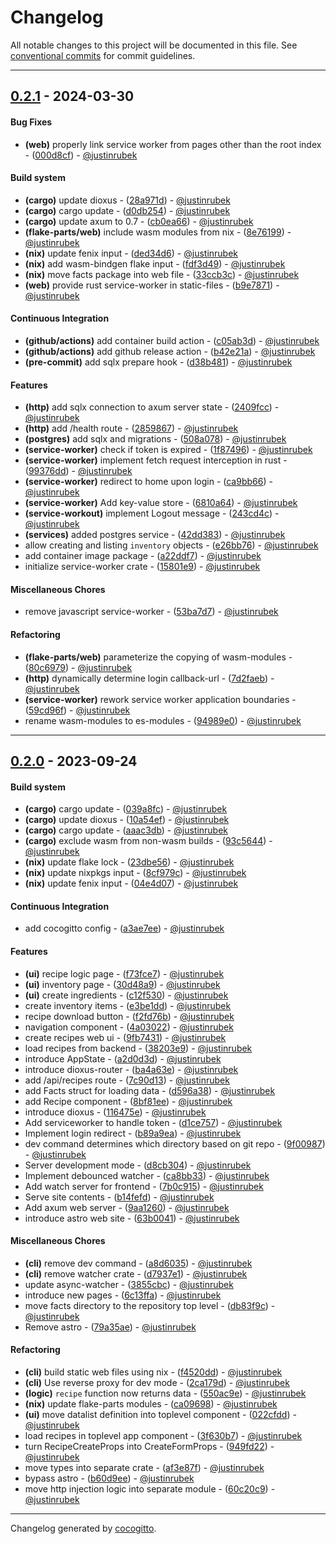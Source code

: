 # Changelog
All notable changes to this project will be documented in this file. See [conventional commits](https://www.conventionalcommits.org/) for commit guidelines.

- - -
## [0.2.1](https://github.com/justinrubek/annapurna/compare/0.2.0..0.2.1) - 2024-03-30
#### Bug Fixes
- **(web)** properly link service worker from pages other than the root index - ([000d8cf](https://github.com/justinrubek/annapurna/commit/000d8cf0574e70084b0664b8d6497f39fad77d02)) - [@justinrubek](https://github.com/justinrubek)
#### Build system
- **(cargo)** update dioxus - ([28a971d](https://github.com/justinrubek/annapurna/commit/28a971db4fafd5e99a2a39c5eaefe11529c73d9a)) - [@justinrubek](https://github.com/justinrubek)
- **(cargo)** cargo update - ([d0db254](https://github.com/justinrubek/annapurna/commit/d0db25404247249c0eef32e74ea560681ad19bb6)) - [@justinrubek](https://github.com/justinrubek)
- **(cargo)** update axum to 0.7 - ([cb0ea66](https://github.com/justinrubek/annapurna/commit/cb0ea66f683c28f41b0ae2b0c87e7ebab7f410d4)) - [@justinrubek](https://github.com/justinrubek)
- **(flake-parts/web)** include wasm modules from nix - ([8e76199](https://github.com/justinrubek/annapurna/commit/8e76199f842cac9ed2326836f516492520761b40)) - [@justinrubek](https://github.com/justinrubek)
- **(nix)** update fenix input - ([ded34d6](https://github.com/justinrubek/annapurna/commit/ded34d6a44c017574fc29c2d6bcf91563b29b3a6)) - [@justinrubek](https://github.com/justinrubek)
- **(nix)** add wasm-bindgen flake input - ([fdf3d49](https://github.com/justinrubek/annapurna/commit/fdf3d49a3818260e7e7c5c931071152d9d8a9a18)) - [@justinrubek](https://github.com/justinrubek)
- **(nix)** move facts package into web file - ([33ccb3c](https://github.com/justinrubek/annapurna/commit/33ccb3cfafcde4919b78b1f2126ef784d30b64ea)) - [@justinrubek](https://github.com/justinrubek)
- **(web)** provide rust service-worker in static-files - ([b9e7871](https://github.com/justinrubek/annapurna/commit/b9e7871b3ba9cbaf53d98defc8ed5c5bceb329fe)) - [@justinrubek](https://github.com/justinrubek)
#### Continuous Integration
- **(github/actions)** add container build action - ([c05ab3d](https://github.com/justinrubek/annapurna/commit/c05ab3dc735d40b6e575d100d902bed3ca142786)) - [@justinrubek](https://github.com/justinrubek)
- **(github/actions)** add github release action - ([b42e21a](https://github.com/justinrubek/annapurna/commit/b42e21aa3d82cb80501317987967d6263410d6f7)) - [@justinrubek](https://github.com/justinrubek)
- **(pre-commit)** add sqlx prepare hook - ([d38b481](https://github.com/justinrubek/annapurna/commit/d38b481d1149de2f19b08b18f9eafd6040687daa)) - [@justinrubek](https://github.com/justinrubek)
#### Features
- **(http)** add sqlx connection to axum server state - ([2409fcc](https://github.com/justinrubek/annapurna/commit/2409fcc8823aa938ae0d9b71ef5ebd4f2d9ceb50)) - [@justinrubek](https://github.com/justinrubek)
- **(http)** add /health route - ([2859867](https://github.com/justinrubek/annapurna/commit/2859867a08d75e3e1badfd1f0d3a82d71db4e354)) - [@justinrubek](https://github.com/justinrubek)
- **(postgres)** add sqlx and migrations - ([508a078](https://github.com/justinrubek/annapurna/commit/508a078c9189fdd192fa209d79f884eef729bc22)) - [@justinrubek](https://github.com/justinrubek)
- **(service-worker)** check if token is expired - ([1f87496](https://github.com/justinrubek/annapurna/commit/1f874966c6a111996b54544fffc070e57a03e0b0)) - [@justinrubek](https://github.com/justinrubek)
- **(service-worker)** implement fetch request interception in rust - ([99376dd](https://github.com/justinrubek/annapurna/commit/99376dd2dd0790d14506f5885819d454dc31add2)) - [@justinrubek](https://github.com/justinrubek)
- **(service-worker)** redirect to home upon login - ([ca9bb66](https://github.com/justinrubek/annapurna/commit/ca9bb663e438eb36c13799e98ab51c1098220434)) - [@justinrubek](https://github.com/justinrubek)
- **(service-worker)** Add key-value store - ([6810a64](https://github.com/justinrubek/annapurna/commit/6810a6486e16d0e5f41e9fd4c7a6cacb639d0a12)) - [@justinrubek](https://github.com/justinrubek)
- **(service-workout)** implement Logout message - ([243cd4c](https://github.com/justinrubek/annapurna/commit/243cd4c2ee23f41291986fd1675a94587e177690)) - [@justinrubek](https://github.com/justinrubek)
- **(services)** added postgres service - ([42dd383](https://github.com/justinrubek/annapurna/commit/42dd3836384083d179658c326a7902c5002d19e8)) - [@justinrubek](https://github.com/justinrubek)
- allow creating and listing `inventory` objects - ([e26bb76](https://github.com/justinrubek/annapurna/commit/e26bb7621837f309d3fa57562a89861c49dce778)) - [@justinrubek](https://github.com/justinrubek)
- add container image package - ([a22ddf7](https://github.com/justinrubek/annapurna/commit/a22ddf781cf0765d2153d35df14e055786eeffa8)) - [@justinrubek](https://github.com/justinrubek)
- initialize service-worker crate - ([15801e9](https://github.com/justinrubek/annapurna/commit/15801e97f607bcd90d0819eacd574469286a554c)) - [@justinrubek](https://github.com/justinrubek)
#### Miscellaneous Chores
- remove javascript service-worker - ([53ba7d7](https://github.com/justinrubek/annapurna/commit/53ba7d7f8e9bcc7d72133f7f1c70589b83c05a3d)) - [@justinrubek](https://github.com/justinrubek)
#### Refactoring
- **(flake-parts/web)** parameterize the copying of wasm-modules - ([80c6979](https://github.com/justinrubek/annapurna/commit/80c6979c8cf7b32f303dfb24abc0dcc3ae02d311)) - [@justinrubek](https://github.com/justinrubek)
- **(http)** dynamically determine login callback-url - ([7d2faeb](https://github.com/justinrubek/annapurna/commit/7d2faebf0ff2051cc392893a15e63ac14c2553d7)) - [@justinrubek](https://github.com/justinrubek)
- **(service-worker)** rework service worker application boundaries - ([59cd96f](https://github.com/justinrubek/annapurna/commit/59cd96f2107a948a611aa410fa977796476c8e65)) - [@justinrubek](https://github.com/justinrubek)
- rename wasm-modules to es-modules - ([94989e0](https://github.com/justinrubek/annapurna/commit/94989e0275ed2dcc4959184749e2ab0b5e5c4be5)) - [@justinrubek](https://github.com/justinrubek)

- - -

## [0.2.0](https://github.com/justinrubek/annapurna/compare/0.1.0..0.2.0) - 2023-09-24
#### Build system
- **(cargo)** cargo update - ([039a8fc](https://github.com/justinrubek/annapurna/commit/039a8fcd59cc2bbb6a11684fe710d5078cdfda4a)) - [@justinrubek](https://github.com/justinrubek)
- **(cargo)** update dioxus - ([10a54ef](https://github.com/justinrubek/annapurna/commit/10a54ef7ab0a3fde28339c2acef9984b437dda89)) - [@justinrubek](https://github.com/justinrubek)
- **(cargo)** cargo update - ([aaac3db](https://github.com/justinrubek/annapurna/commit/aaac3db6d3fd0a4e04957bf313aa0e61957bae97)) - [@justinrubek](https://github.com/justinrubek)
- **(cargo)** exclude wasm from non-wasm builds - ([93c5644](https://github.com/justinrubek/annapurna/commit/93c5644fae29cfbc4aad65c5175496209ffd848a)) - [@justinrubek](https://github.com/justinrubek)
- **(nix)** update flake lock - ([23dbe56](https://github.com/justinrubek/annapurna/commit/23dbe564c7f430ec04b60595d7fb899cbcbecd39)) - [@justinrubek](https://github.com/justinrubek)
- **(nix)** update nixpkgs input - ([8cf979c](https://github.com/justinrubek/annapurna/commit/8cf979c5ad120c96102823306631e00158a4d5d0)) - [@justinrubek](https://github.com/justinrubek)
- **(nix)** update fenix input - ([04e4d07](https://github.com/justinrubek/annapurna/commit/04e4d07404484761e5b0de5eacad3e9617db75ab)) - [@justinrubek](https://github.com/justinrubek)
#### Continuous Integration
- add cocogitto config - ([a3ae7ee](https://github.com/justinrubek/annapurna/commit/a3ae7ee6fa3635301e405e4b94992cfab0f97833)) - [@justinrubek](https://github.com/justinrubek)
#### Features
- **(ui)** recipe logic page - ([f73fce7](https://github.com/justinrubek/annapurna/commit/f73fce7176e4d8c3a8c557a233dcdc3c5acb0a2d)) - [@justinrubek](https://github.com/justinrubek)
- **(ui)** inventory page - ([30d48a9](https://github.com/justinrubek/annapurna/commit/30d48a9cf4ce060fa9e5079101539ced1362251d)) - [@justinrubek](https://github.com/justinrubek)
- **(ui)** create ingredients - ([c12f530](https://github.com/justinrubek/annapurna/commit/c12f530f907c19dd0e478ccc80659a7d4ad79cdc)) - [@justinrubek](https://github.com/justinrubek)
- create inventory items - ([e3be1dd](https://github.com/justinrubek/annapurna/commit/e3be1ddbab115caf84057ee5e4b3d828100e6127)) - [@justinrubek](https://github.com/justinrubek)
- recipe download button - ([f2fd76b](https://github.com/justinrubek/annapurna/commit/f2fd76b9b38ba2e41a65bca0161f2f54223a32d6)) - [@justinrubek](https://github.com/justinrubek)
- navigation component - ([4a03022](https://github.com/justinrubek/annapurna/commit/4a03022ed63a398157a29f37bf69374e23988727)) - [@justinrubek](https://github.com/justinrubek)
- create recipes web ui - ([9fb7431](https://github.com/justinrubek/annapurna/commit/9fb74318d67b385d078b9457a7a33a54b6e3cca5)) - [@justinrubek](https://github.com/justinrubek)
- load recipes from backend - ([38203e9](https://github.com/justinrubek/annapurna/commit/38203e97c53faf734b1fc1857a53c0304db75a40)) - [@justinrubek](https://github.com/justinrubek)
- introduce AppState - ([a2d0d3d](https://github.com/justinrubek/annapurna/commit/a2d0d3da9dd630eed57feafa8575639f36f8eb2f)) - [@justinrubek](https://github.com/justinrubek)
- introduce dioxus-router - ([ba4a63e](https://github.com/justinrubek/annapurna/commit/ba4a63eb43ab1133799f8b6deb028edf5f01b80c)) - [@justinrubek](https://github.com/justinrubek)
- add /api/recipes route - ([7c90d13](https://github.com/justinrubek/annapurna/commit/7c90d1368e6610da2cb74f55e6432f5017f7b3f1)) - [@justinrubek](https://github.com/justinrubek)
- add Facts struct for loading data - ([d596a38](https://github.com/justinrubek/annapurna/commit/d596a381a5283f73cbeff9e15e80e412d862014a)) - [@justinrubek](https://github.com/justinrubek)
- add Recipe component - ([8bf81ee](https://github.com/justinrubek/annapurna/commit/8bf81ee57ce956b1eb3a8280e7897f5a59a35b41)) - [@justinrubek](https://github.com/justinrubek)
- introduce dioxus - ([116475e](https://github.com/justinrubek/annapurna/commit/116475e39d25fbc6bef27933b8da945c12eb8e12)) - [@justinrubek](https://github.com/justinrubek)
- Add serviceworker to handle token - ([d1ce757](https://github.com/justinrubek/annapurna/commit/d1ce757c5e1a0556e04e51da72868c41994c3d75)) - [@justinrubek](https://github.com/justinrubek)
- Implement login redirect - ([b89a9ea](https://github.com/justinrubek/annapurna/commit/b89a9eab1bd6b6af0b127c7c796011228e10bfba)) - [@justinrubek](https://github.com/justinrubek)
- dev command determines which directory based on git repo - ([9f00987](https://github.com/justinrubek/annapurna/commit/9f00987dc96e44393e387b5f6321d26c0bfbfa60)) - [@justinrubek](https://github.com/justinrubek)
- Server development mode - ([d8cb304](https://github.com/justinrubek/annapurna/commit/d8cb304ff47c17dd37053ca7fb1d2a39a00566e9)) - [@justinrubek](https://github.com/justinrubek)
- Implement debounced watcher - ([ca8bb33](https://github.com/justinrubek/annapurna/commit/ca8bb3380e6108497bb384089e0c578ee0f75cf8)) - [@justinrubek](https://github.com/justinrubek)
- Add watch server for frontend - ([7b0c915](https://github.com/justinrubek/annapurna/commit/7b0c9157c52413f307a1dd8fc3ee456064ad4717)) - [@justinrubek](https://github.com/justinrubek)
- Serve site contents - ([b14fefd](https://github.com/justinrubek/annapurna/commit/b14fefdff9d5a90a85e0b36e4b60e8d28c5a0bb5)) - [@justinrubek](https://github.com/justinrubek)
- Add axum web server - ([9aa1260](https://github.com/justinrubek/annapurna/commit/9aa126018b6cec8bdbea337be39ee798f133a19c)) - [@justinrubek](https://github.com/justinrubek)
- introduce astro web site - ([63b0041](https://github.com/justinrubek/annapurna/commit/63b0041d0fe71ef2497a02fab54850ca00cfb1c8)) - [@justinrubek](https://github.com/justinrubek)
#### Miscellaneous Chores
- **(cli)** remove dev command - ([a8d6035](https://github.com/justinrubek/annapurna/commit/a8d6035c749ed900417ceb42fe021d8edf16b139)) - [@justinrubek](https://github.com/justinrubek)
- **(cli)** remove watcher crate - ([d7937e1](https://github.com/justinrubek/annapurna/commit/d7937e1037af83b202bec7784e834b4411f4d8dc)) - [@justinrubek](https://github.com/justinrubek)
- update async-watcher - ([3855cbc](https://github.com/justinrubek/annapurna/commit/3855cbc4ea26e689f32021298b949325a7aba380)) - [@justinrubek](https://github.com/justinrubek)
- introduce new pages - ([6c13ffa](https://github.com/justinrubek/annapurna/commit/6c13ffa53d0615ff91899d2a560e3b5e2bd5c9af)) - [@justinrubek](https://github.com/justinrubek)
- move facts directory to the repository top level - ([db83f9c](https://github.com/justinrubek/annapurna/commit/db83f9c35dfed2097c46f12f293d1ef9aad2a3f3)) - [@justinrubek](https://github.com/justinrubek)
- Remove astro - ([79a35ae](https://github.com/justinrubek/annapurna/commit/79a35ae412b5128f9570f52b3e30944933657cec)) - [@justinrubek](https://github.com/justinrubek)
#### Refactoring
- **(cli)** build static web files using nix - ([f4520dd](https://github.com/justinrubek/annapurna/commit/f4520ddd464a6dbf8aad789bc6df5649635ab7d1)) - [@justinrubek](https://github.com/justinrubek)
- **(cli)** Use reverse proxy for dev mode - ([2ca179d](https://github.com/justinrubek/annapurna/commit/2ca179df3d0dfadf7a47747943cb15ffc4f2c545)) - [@justinrubek](https://github.com/justinrubek)
- **(logic)** `recipe` function now returns data - ([550ac9e](https://github.com/justinrubek/annapurna/commit/550ac9eb0ecee31d2dc401f0f211fcfc844911af)) - [@justinrubek](https://github.com/justinrubek)
- **(nix)** update flake-parts modules - ([ca09698](https://github.com/justinrubek/annapurna/commit/ca09698d28db57ba1bd07df4e0307df9fa535dd0)) - [@justinrubek](https://github.com/justinrubek)
- **(ui)** move datalist definition into toplevel component - ([022cfdd](https://github.com/justinrubek/annapurna/commit/022cfdd8fcaa87cbe6aa0f1cb6d04da514cbd3da)) - [@justinrubek](https://github.com/justinrubek)
- load recipes in toplevel app component - ([3f630b7](https://github.com/justinrubek/annapurna/commit/3f630b7edac95ff64ae7988fdfe5064e4e81f9c3)) - [@justinrubek](https://github.com/justinrubek)
- turn RecipeCreateProps into CreateFormProps - ([949fd22](https://github.com/justinrubek/annapurna/commit/949fd22fe8604d6c8855b5e2e208ff02ef41019a)) - [@justinrubek](https://github.com/justinrubek)
- move types into separate crate - ([af3e87f](https://github.com/justinrubek/annapurna/commit/af3e87f407872ba773f2d0d466fc11ff0e9cc236)) - [@justinrubek](https://github.com/justinrubek)
- bypass astro - ([b60d9ee](https://github.com/justinrubek/annapurna/commit/b60d9ee7f26f22e6dfca80279fbd8b947afd20d7)) - [@justinrubek](https://github.com/justinrubek)
- move http injection logic into separate module - ([60c20c9](https://github.com/justinrubek/annapurna/commit/60c20c956f5f93fde9fb8dbf22e6840a8c5de507)) - [@justinrubek](https://github.com/justinrubek)

- - -

Changelog generated by [cocogitto](https://github.com/cocogitto/cocogitto).